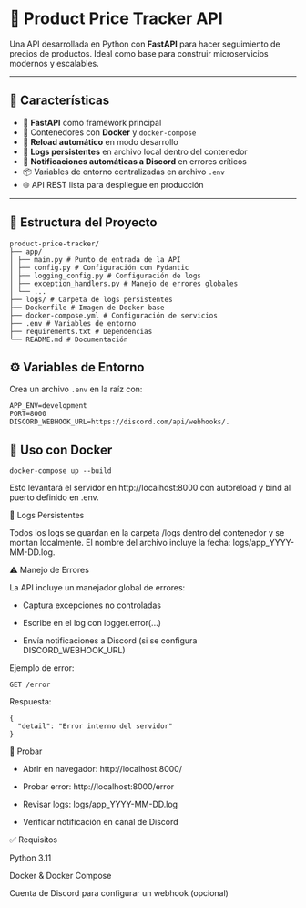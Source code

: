 # 🛒 Product Price Tracker API

Una API desarrollada en Python con **FastAPI** para hacer seguimiento de precios de productos. Ideal como base para construir microservicios modernos y escalables.

---

## 🚀 Características

- 🔧 **FastAPI** como framework principal
- 🐳 Contenedores con **Docker** y `docker-compose`
- 🔁 **Reload automático** en modo desarrollo
- 📄 **Logs persistentes** en archivo local dentro del contenedor
- 📣 **Notificaciones automáticas a Discord** en errores críticos
- 📦 Variables de entorno centralizadas en archivo `.env`
- 🌐 API REST lista para despliegue en producción

---

## 🧱 Estructura del Proyecto
```
product-price-tracker/
├── app/
│ ├── main.py # Punto de entrada de la API
│ ├── config.py # Configuración con Pydantic
│ ├── logging_config.py # Configuración de logs
│ ├── exception_handlers.py # Manejo de errores globales
│ └── ...
├── logs/ # Carpeta de logs persistentes
├── Dockerfile # Imagen de Docker base
├── docker-compose.yml # Configuración de servicios
├── .env # Variables de entorno
├── requirements.txt # Dependencias
└── README.md # Documentación
```
## ⚙️ Variables de Entorno

Crea un archivo `.env` en la raíz con:

```env
APP_ENV=development
PORT=8000
DISCORD_WEBHOOK_URL=https://discord.com/api/webhooks/.
```

## 🐳 Uso con Docker
```
docker-compose up --build
```
Esto levantará el servidor en http://localhost:8000 con autoreload y bind al puerto definido en .env.


📄 Logs Persistentes

Todos los logs se guardan en la carpeta /logs dentro del contenedor y se montan localmente.
El nombre del archivo incluye la fecha: logs/app_YYYY-MM-DD.log.

⚠️ Manejo de Errores

La API incluye un manejador global de errores:

- Captura excepciones no controladas

- Escribe en el log con logger.error(...)

- Envía notificaciones a Discord (si se configura DISCORD_WEBHOOK_URL)

Ejemplo de error:
```error
GET /error
```
Respuesta:
```
{
  "detail": "Error interno del servidor"
}
```
🧪 Probar

- Abrir en navegador: http://localhost:8000/

- Probar error: http://localhost:8000/error

- Revisar logs: logs/app_YYYY-MM-DD.log

- Verificar notificación en canal de Discord

✅ Requisitos

Python 3.11

Docker & Docker Compose

Cuenta de Discord para configurar un webhook (opcional)
